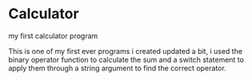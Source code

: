 # Calculator
my first calculator program

This is one of my first ever programs i created updated a bit, i used the binary operator function to calculate the sum and a switch statement 
to apply them through a string argument to find the correct operator.

